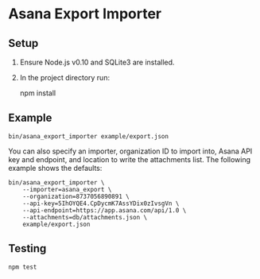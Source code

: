 Asana Export Importer
=====================

Setup
-----

1. Ensure Node.js v0.10 and SQLite3 are installed.
2. In the project directory run:

	npm install

Example
-------

	bin/asana_export_importer example/export.json

You can also specify an importer, organization ID to import into, Asana API key and endpoint, and location to write the attachments list. The following example shows the defaults:

	bin/asana_export_importer \
		--importer=asana_export \
		--organization=8737056890891 \
		--api-key=5IhOYQE4.CpDycmK7AssYDix0zIvsgVn \
		--api-endpoint=https://app.asana.com/api/1.0 \
		--attachments=db/attachments.json \
		example/export.json

Testing
-------

	npm test

